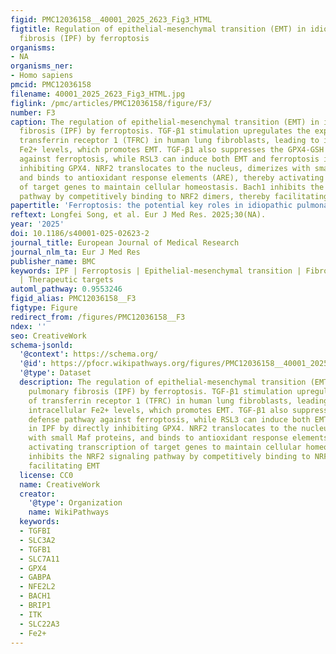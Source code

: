 ```yaml
---
figid: PMC12036158__40001_2025_2623_Fig3_HTML
figtitle: Regulation of epithelial-mesenchymal transition (EMT) in idiopathic pulmonary
  fibrosis (IPF) by ferroptosis
organisms:
- NA
organisms_ner:
- Homo sapiens
pmcid: PMC12036158
filename: 40001_2025_2623_Fig3_HTML.jpg
figlink: /pmc/articles/PMC12036158/figure/F3/
number: F3
caption: The regulation of epithelial-mesenchymal transition (EMT) in idiopathic pulmonary
  fibrosis (IPF) by ferroptosis. TGF-β1 stimulation upregulates the expression of
  transferrin receptor 1 (TFRC) in human lung fibroblasts, leading to increased intracellular
  Fe2+ levels, which promotes EMT. TGF-β1 also suppresses the GPX4-GSH defense pathway
  against ferroptosis, while RSL3 can induce both EMT and ferroptosis in IPF by directly
  inhibiting GPX4. NRF2 translocates to the nucleus, dimerizes with small Maf proteins,
  and binds to antioxidant response elements (ARE), thereby activating transcription
  of target genes to maintain cellular homeostasis. Bach1 inhibits the NRF2 signaling
  pathway by competitively binding to NRF2 dimers, thereby facilitating EMT
papertitle: 'Ferroptosis: the potential key roles in idiopathic pulmonary fibrosis'
reftext: Longfei Song, et al. Eur J Med Res. 2025;30(NA).
year: '2025'
doi: 10.1186/s40001-025-02623-2
journal_title: European Journal of Medical Research
journal_nlm_ta: Eur J Med Res
publisher_name: BMC
keywords: IPF | Ferroptosis | Epithelial-mesenchymal transition | Fibroblast activation
  | Therapeutic targets
automl_pathway: 0.9553246
figid_alias: PMC12036158__F3
figtype: Figure
redirect_from: /figures/PMC12036158__F3
ndex: ''
seo: CreativeWork
schema-jsonld:
  '@context': https://schema.org/
  '@id': https://pfocr.wikipathways.org/figures/PMC12036158__40001_2025_2623_Fig3_HTML.html
  '@type': Dataset
  description: The regulation of epithelial-mesenchymal transition (EMT) in idiopathic
    pulmonary fibrosis (IPF) by ferroptosis. TGF-β1 stimulation upregulates the expression
    of transferrin receptor 1 (TFRC) in human lung fibroblasts, leading to increased
    intracellular Fe2+ levels, which promotes EMT. TGF-β1 also suppresses the GPX4-GSH
    defense pathway against ferroptosis, while RSL3 can induce both EMT and ferroptosis
    in IPF by directly inhibiting GPX4. NRF2 translocates to the nucleus, dimerizes
    with small Maf proteins, and binds to antioxidant response elements (ARE), thereby
    activating transcription of target genes to maintain cellular homeostasis. Bach1
    inhibits the NRF2 signaling pathway by competitively binding to NRF2 dimers, thereby
    facilitating EMT
  license: CC0
  name: CreativeWork
  creator:
    '@type': Organization
    name: WikiPathways
  keywords:
  - TGFBI
  - SLC3A2
  - TGFB1
  - SLC7A11
  - GPX4
  - GABPA
  - NFE2L2
  - BACH1
  - BRIP1
  - ITK
  - SLC22A3
  - Fe2+
---
```

